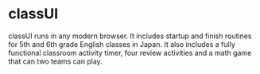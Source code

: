 # classUI

classUI runs in any modern browser. It includes startup and finish routines for 5th and 6th grade English classes in Japan. It also includes a fully functional classroom activity timer, four review activities and a math game that can two teams can play.
